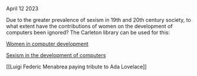 April 12 2023

Due to the greater prevalence of sexism in 19th and 20th century society, to what extent have the contributions of women on the development of computers been ignored? The Carleton library can be used for this:

[Women in computer development](https://ocul-crl.primo.exlibrisgroup.com/discovery/search?query=any,contains,women%20in%20computer%20development&tab=OCULDiscoveryNetworkNew&search_scope=NewDiscoveryNetwork&vid=01OCUL_CRL:CRL_DEFAULT&offset=0)

[Sexism in the development of computers](https://ocul-crl.primo.exlibrisgroup.com/discovery/search?query=any,contains,sexism%20in%20the%20development%20of%20computers&tab=OCULDiscoveryNetworkNew&search_scope=NewDiscoveryNetwork&vid=01OCUL_CRL:CRL_DEFAULT&offset=0)

[[Luigi Federic Menabrea paying tribute to Ada Lovelace]]
